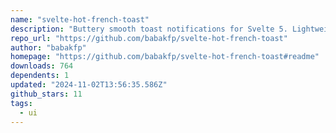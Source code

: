 ```yaml
---
name: "svelte-hot-french-toast"
description: "Buttery smooth toast notifications for Svelte 5. Lightweight, customizable, and beautiful by default."
repo_url: "https://github.com/babakfp/svelte-hot-french-toast"
author: "babakfp"
homepage: "https://github.com/babakfp/svelte-hot-french-toast#readme"
downloads: 764
dependents: 1
updated: "2024-11-02T13:56:35.586Z"
github_stars: 11
tags: 
  - ui
---
```

